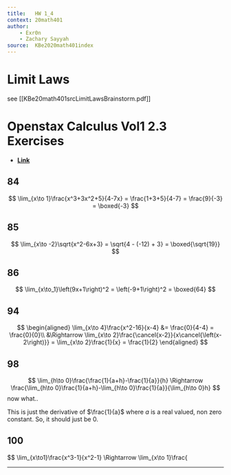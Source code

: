 ```yaml
---
title:   HW 1_4
context: 20math401
author:  
	- Exr0n
	- Zachary Sayyah
source:  KBe2020math401index
---
```


# Limit Laws
see [[KBe20math401srcLimitLawsBrainstorm.pdf]]

# Openstax Calculus Vol1 2.3 Exercises
- [**Link**](https://openstax.org/books/calculus-volume-1/pages/2-3-the-limit-laws)
## 84
$$
\lim_{x\to 1}\frac{x^3+3x^2+5}{4-7x} = \frac{1+3+5}{4-7} = \frac{9}{-3} = \boxed{-3}
$$
## 85
$$
\lim_{x\to -2}\sqrt{x^2-6x+3} = \sqrt{4 - (-12) + 3} = \boxed{\sqrt{19}}
$$
## 86
$$
\lim_{x\to_1}\left(9x+1\right)^2 = \left(-9+1\right)^2 = \boxed{64}
$$
## 94
$$
\begin{aligned}
\lim_{x\to 4}\frac{x^2-16}{x-4} &= \frac{0}{4-4} = \frac{0}{0}\\
&\Rightarrow \lim_{x\to 2}\frac{\cancel{x-2}}{x\cancel{\left(x-2\right)}} = \lim_{x\to 2}\frac{1}{x} = \frac{1}{2}
\end{aligned}
$$
## 98
$$
\lim_{h\to 0}\frac{\frac{1}{a+h}-\frac{1}{a}}{h} \Rightarrow \frac{\lim_{h\to 0}\frac{1}{a+h}-\lim_{h\to 0}\frac{1}{a}}{\lim_{h\to 0}h}
$$ now what..

This is just the derivative of $\frac{1}{a}$ where $a$ is a real valued, non zero constant. So, it should just be $0$.
## 100
$$
\lim_{x\to1}\frac{x^3-1}{x^2-1} \Rightarrow \lim_{x\to 1}\frac{

---
